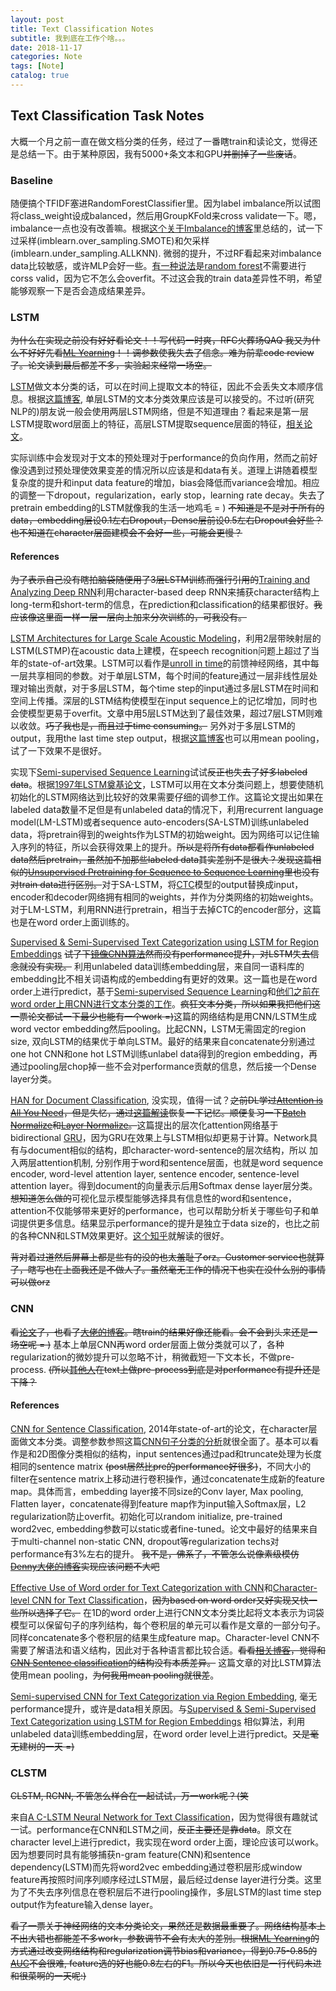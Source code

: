 ```yaml
---
layout: post
title: Text Classification Notes
subtitle: 我到底在工作个啥。。。
date: 2018-11-17
categories: Note
tags: [Note]
catalog: true
---
```


## Text Classification Task Notes

大概一个月之前一直在做文档分类的任务，经过了一番瞎train和读论文，觉得还是总结一下。由于某种原因，我有5000+条文本和GPU~~并删掉了一些废话~~。

### Baseline

随便搞个TFIDF塞进RandomForestClassifier里。因为label imbalance所以试图将class_weight设成balanced，然后用GroupKFold来cross validate一下。嗯，imbalance一点也没有改善嘛。根据[这个关于Imbalance的博客](https://machinelearningmastery.com/tactics-to-combat-imbalanced-classes-in-your-machine-learning-dataset/)里总结的，试一下过采样(imblearn.over_sampling.SMOTE)和欠采样(imblearn.under_sampling.ALLKNN). 微弱的提升，不过RF看起来对imbalance data比较敏感，或许MLP会好一些。[有一种说法](https://stats.stackexchange.com/questions/283760/is-cross-validation-unnecessary-for-random-forest)是[random forest](https://www.stat.berkeley.edu/~breiman/RandomForests/cc_home.htm)不需要进行corss valid，因为它不怎么会overfit。不过这会我的train data差异性不明，希望能够观察一下是否会造成结果差异。

### LSTM 

~~为什么在实现之前没有好好看论文！！写代码一时爽，RFC火葬场QAQ 我又为什么不好好先看[ML Yearning](http://www.mlyearning.org/)！！调参数使我失去了信念。难为前辈code review了。论文读到最后都差不多，实验起来经常一场空。~~

[LSTM](http://colah.github.io/posts/2015-08-Understanding-LSTMs/)做文本分类的话，可以在时间上提取文本的特征，因此不会丢失文本顺序信息。根据[这篇博客](https://medium.com/@sabber/classifying-yelp-review-comments-using-cnn-lstm-and-visualize-word-embeddings-part-2-ca137a42a97d),  单层LSTM的文本分类效果应该是可以接受的。不过听(研究NLP的)朋友说一般会使用两层LSTM网络，但是不知道理由？看起来是第一层LSTM提取word层面上的特征，高层LSTM提取sequence层面的特征，[相关论文](static.googleusercontent.com/media/research.google.com/en//pubs/archive/43905.pdf)。

实际训练中会发现对于文本的预处理对于performance的负向作用，然而之前好像没遇到过预处理使效果变差的情况所以应该是和data有关。道理上讲随着模型复杂度的提升和input data feature的增加，bias会降低而variance会增加。相应的调整一下dropout，regularization，early stop，learning rate decay。失去了pretrain embedding的LSTM就像我的生活一地鸡毛 = ) ~~不知道是不是对于所有的data，embedding层设0.1左右Dropout，Dense层前设0.5左右Dropout会好些？也不知道在character层面建模会不会好一些，可能会更慢？~~

#### References

~~为了表示自己没有瞎拍脑袋随便用了3层LSTM训练而强行引用的~~[Training and Analyzing Deep RNN](static.googleusercontent.com/media/research.google.com/en//pubs/archive/43905.pdf)利用character-based deep RNN来捕获character结构上long-term和short-term的信息，在prediction和classification的结果都很好。~~我应该像这里面一样一层一层向上加来分次训练的，可我没有。~~  

[LSTM Architectures for Large Scale Acoustic Modeling](static.googleusercontent.com/media/research.google.com/en//pubs/archive/43905.pdf)，利用2层带映射层的LSTM(LSTMP)在acoustic data上建模，在speech recognition问题上超过了当年的state-of-art效果。LSTM可以看作是[unroll in time](https://machinelearningmastery.com/rnn-unrolling/)的前馈神经网络，其中每一层共享相同的参数。对于单层LSTM，每个时间的feature通过一层非线性层处理对输出贡献，对于多层LSTM，每个time step的input通过多层LSTM在时间和空间上传播。深层的LSTM结构使模型在input sequence上的记忆增加，同时也会使模型更易于overfit。文章中用5层LSTM达到了最佳效果，超过7层LSTM则难以收敛。~~巧了我也是，而且过于time consuming。~~ 另外对于多层LSTM的output，我用the last time step output，根据[这篇博客](http://deeplearning.net/tutorial/lstm.html)也可以用mean pooling，试了一下效果不是很好。

实现下[Semi-supervised Sequence Learning](https://arxiv.org/pdf/1511.01432.pdf)试试~~反正也失去了好多labeled data~~。根据[1997年LSTM奠基论文](https://www.bioinf.jku.at/publications/older/2604.pdf)，LSTM可以用在文本分类问题上，想要使随机初始化的LSTM网络达到比较好的效果需要仔细的调参工作。这篇论文提出如果在labeled data数量不足但是有unlabeled data的情况下，利用recurrent language model(LM-LSTM)或者sequence auto-encoders(SA-LSTM)训练unlabeled data，将pretrain得到的weights作为LSTM的初始weight。因为网络可以记住输入序列的特征，所以会获得效果上的提升。~~所以是将所有data都看作unlabeled  data然后pretrain，虽然加不加那些labeled data其实差别不是很大？发现这篇相似的[Unsupervised Pretraining for Sequence to Sequence Learning](https://www.aclweb.org/anthology/D17-1039)里也没有对train data进行区别。~~对于SA-LSTM，将[CTC](https://papers.nips.cc/paper/5346-sequence-to-sequence-learning-with-neural-networks.pdf)模型的output替换成input，encoder和decoder网络拥有相同的weights，并作为分类网络的初始weights。 对于LM-LSTM，利用RNN进行pretrain，相当于去掉CTC的encoder部分，这篇也是在word order上面训练的。

[Supervised & Semi-Supervised Text Categorization using LSTM for Region Embeddings](https://arxiv.org/pdf/1602.02373.pdf) ~~试了下[镜像CNN算法](http://riejohnson.com/paper/cnn-semi-nips15.pdf)然而没有performance提升，对LSTM失去信念就没有实现。~~ 利用unlabeled data训练embedding层，来自同一语料库的embedding比不相关词语构成的embedding有更好的效果。这一篇也是在word order上进行predict，基于[Semi-supervised Sequence Learning](https://arxiv.org/pdf/1511.01432.pdf)和[他们之前在word order上用CNN进行文本分类的工作](https://arxiv.org/pdf/1412.1058.pdf)。~~疯狂文本分类，所以如果我把他们这一票论文都试一下最少也能有一个work =)~~这篇的网络结构是用CNN/LSTM生成word vector embedding然后pooling。比起CNN，LSTM无需固定的region size, 双向LSTM的结果优于单向LSTM。最好的结果来自concatenate分别通过one hot CNN和one hot LSTM训练unlabel data得到的region embedding，再通过pooling层chop掉一些不会对performance贡献的信息，然后接一个Dense layer分类。

[HAN for Document Classification](https://www.cs.cmu.edu/~hovy/papers/16HLT-hierarchical-attention-networks.pdf), 没实现，值得一试？~~之前DL学过[Attention is All You Need](https://arxiv.org/pdf/1706.03762.pdf)，但是失忆，通过[这篇解读](https://zhuanlan.zhihu.com/p/34781297)恢复一下记忆。顺便复习一下[Batch Normalize](https://zhuanlan.zhihu.com/p/24810318)和[Layer Normalize](https://datascience.stackexchange.com/questions/12956/paper-whats-the-difference-between-layer-normalization-recurrent-batch-normal)。~~这篇提出的层次化attention网络基于bidirectional [GRU](http://www.wildml.com/2015/10/recurrent-neural-network-tutorial-part-4-implementing-a-grulstm-rnn-with-python-and-theano/)，因为GRU在效果上与LSTM相似却更易于计算。Network具有与document相似的结构，即character-word-sentence的层次结构，所以 加入两层attention机制, 分别作用于word和sentence层面，也就是word sequence encoder, word-level attention layer, sentence encoder, sentence-level attention layer。得到document的向量表示后用Softmax dense layer层分类。~~想知道怎么做的~~可视化显示模型能够选择具有信息性的word和sentence，attention不仅能够带来更好的performance，也可以帮助分析关于哪些句子和单词提供更多信息。结果显示performance的提升是独立于data size的，也比之前的各种CNN和LSTM效果更好。[这个知乎](https://zhuanlan.zhihu.com/p/26892711)就解读的很好。

~~背对着过道然后屏幕上都是些有的没的也太羞耻了orz。Customer service也就算了，瞎写也在上面我还是不做人了。虽然毫无工作的情况下也实在没什么别的事情可以做orz~~

### CNN

~~看[论文](https://www.aclweb.org/anthology/D14-1181)了，也看了[大佬的博客](http://www.wildml.com/2015/12/implementing-a-cnn-for-text-classification-in-tensorflow/)。瞎train的结果好像还能看。会不会到头来还是一场空呢 = )~~ 基本上单层CNN再word order层面上做分类就可以了，各种regularization的微妙提升可以忽略不计，稍微截短一下文本长，不做pre-process.  ~~(所以[其他人](https://medium.com/@sabber/classifying-yelp-review-comments-using-cnn-lstm-and-visualize-word-embeddings-part-2-ca137a42a97d)在text上做pre-process到底是对performance有提升还是下降？~~

#### References

[CNN for Sentence Classification](https://www.aclweb.org/anthology/D14-1181), 2014年state-of-art的论文，在character层面做文本分类。调整参数参照这篇[CNN句子分类的分析](https://arxiv.org/abs/1510.03820)就很全面了。基本可以看作是和2D图像分类相似的结构，input sentences通过pad和truncate处理为长度相同的sentence matrix ~~(post居然比pre的performance好很多)~~，不同大小的filter在sentence matrix上移动进行卷积操作，通过concatenate生成新的feature map。具体而言，embedding layer接不同size的Conv layer, Max pooling, Flatten layer，concatenate得到feature map作为input输入Softmax层，L2 regularization防止overfit。初始化可以random initialize, pre-trained word2vec, embedding参数可以static或者fine-tuned。论文中最好的结果来自于multi-channel non-static CNN, dropout等regularization techs对performance有3%左右的提升。 ~~我不是，佛系了，不管怎么说像素级模仿[Denny大佬的博客](http://www.wildml.com/2015/12/implementing-a-cnn-for-text-classification-in-tensorflow/)实现应该问题不大吧~~

[Effective Use of Word order for Text Categorization with CNN](https://arxiv.org/abs/1412.1058)和[Character-level CNN for Text Classification](https://papers.nips.cc/paper/5782-character-level-convolutional-networks-for-text-classification.pdf)，~~因为based on word order又好实现又快一些所以选择了它。~~ 在1D的word order上进行CNN文本分类比起将文本表示为词袋模型可以保留句子的序列结构，每个卷积层的单元可以看作是文章的一部分句子。同样concatenate多个卷积层的结果生成feature map。Character-level CNN不需要了解语法和语义结构，因此对于各种语言都比较合适。~~看看[相关博客](https://medium.com/@surmenok/character-level-convolutional-networks-for-text-classification-d582c0c36ace)，觉得和[CNN Sentence classification](https://github.com/dennybritz/cnn-text-classification-tf)的结构没有本质差异。~~  这篇文章的对比LSTM算法使用mean pooling，~~为何我用mean pooling就很差~~。

[Semi-supervised CNN for Text Categorization via Region Embedding](http://riejohnson.com/paper/cnn-semi-nips15.pdf), 毫无performance提升，或许是data相关原因。与[Supervised & Semi-Supervised Text Categorization using LSTM for Region Embeddings](https://arxiv.org/pdf/1602.02373.pdf) 相似算法，利用unlabeled data训练embedding层，在word order level上进行predict。~~又是毫无建树的一天 =)~~

### CLSTM

~~CLSTM, RCNN,  不管怎么样合在一起试试，万一work呢？(笑~~ 

来自[A C-LSTM Neural Network for Text Classification](https://arxiv.org/abs/1511.08630)，因为觉得很有趣就试一试。performance在CNN和LSTM之间，~~反正主要还是靠data~~。原文在character level上进行predict，我实现在word order上面，理论应该可以work。因为想要同时具有能够捕获n-gram feature(CNN)和sentence dependency(LSTM)而先将word2vec embedding通过卷积层形成window feature再按照时间序列顺序经过LSTM层，最后经过dense layer进行分类。这里为了不失去序列信息在卷积层后不进行pooling操作，多层LSTM的last time step output作为feature输入dense layer。 





~~看了一票关于神经网络的文本分类论文，果然还是数据最重要了。网络结构基本上不出大错也都能差不多work，参数调节不会有太大的差别。根据[ML Yearning](http://www.mlyearning.org/)的方式通过改变网络结构和regularization调节bias和variance，得到0.75-0.85的[AUC](https://en.wikipedia.org/wiki/Receiver_operating_characteristic#Area_under_the_curve)不会很难, feature选的好也能0.8左右的F1。所以今天也依旧是一行代码未进和很菜啊的一天呢:)~~